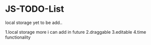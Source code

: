 # JS-TODO-List
local storage yet to be add.. 

1.local storage 
more i can add in future
2.draggable 
3.editable
4.time functionality 
